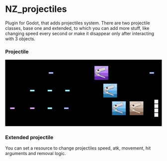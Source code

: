 # NZ_projectiles
Plugin for Godot, that adds projectiles system. There are two projectile classes, base one and extended, to which you can add more stuff, like changing speed every second or make it disappear only after interacting with 3 objects.

### Projectile
![Gif_1](/NZ_projectiles/gifs/gif_1.gif)

### Extended projectile
You can set a resource to change projectiles speed, atk, movement, hit arguments and removal logic.